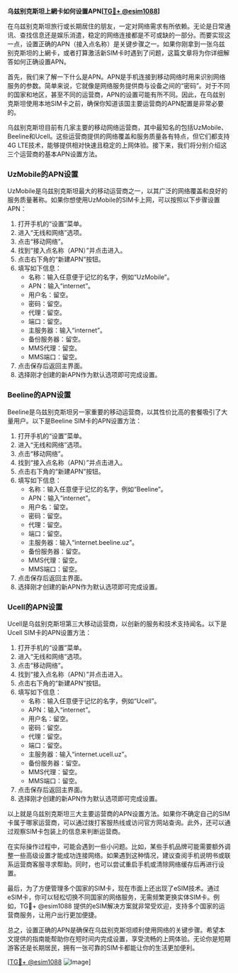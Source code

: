 **乌兹别克斯坦上網卡如何设置APN[[TG💪+ @esim1088](https://t.me/s/esim1088)]**

在乌兹别克斯坦旅行或长期居住的朋友，一定对网络需求有所依赖。无论是日常通讯、查找信息还是娱乐消遣，稳定的网络连接都是不可或缺的一部分。而要实现这一点，设置正确的APN（接入点名称）是关键步骤之一。如果你刚拿到一张乌兹别克斯坦的上網卡，或者打算激活新SIM卡时遇到了问题，这篇文章将为你详细解答如何正确设置APN。

首先，我们来了解一下什么是APN。APN是手机连接到移动网络时用来识别网络服务的参数。简单来说，它就像是网络服务提供商与设备之间的“密码”。对于不同的国家和地区，甚至不同的运营商，APN的设置可能有所不同。因此，在乌兹别克斯坦使用本地SIM卡之前，确保你知道该国主要运营商的APN配置是非常必要的。

乌兹别克斯坦目前有几家主要的移动网络运营商，其中最知名的包括UzMobile、Beeline和Ucell。这些运营商提供的网络覆盖和服务质量各有特点，但它们都支持4G LTE技术，能够提供相对快速且稳定的上网体验。接下来，我们将分别介绍这三个运营商的基本APN设置方法。

### UzMobile的APN设置

UzMobile是乌兹别克斯坦最大的移动运营商之一，以其广泛的网络覆盖和良好的服务质量著称。如果你想使用UzMobile的SIM卡上网，可以按照以下步骤设置APN：

1. 打开手机的“设置”菜单。
2. 进入“无线和网络”选项。
3. 点击“移动网络”。
4. 找到“接入点名称（APN）”并点击进入。
5. 点击右下角的“新建APN”按钮。
6. 填写如下信息：
   - 名称：输入任意便于记忆的名字，例如“UzMobile”。
   - APN：输入“internet”。
   - 用户名：留空。
   - 密码：留空。
   - 代理：留空。
   - 端口：留空。
   - 主服务器：输入“internet”。
   - 备份服务器：留空。
   - MMS代理：留空。
   - MMS端口：留空。
7. 点击保存后返回主界面。
8. 选择刚才创建的新APN作为默认选项即可完成设置。

### Beeline的APN设置

Beeline是乌兹别克斯坦另一家重要的移动运营商，以其性价比高的套餐吸引了大量用户。以下是Beeline SIM卡的APN设置方法：

1. 打开手机的“设置”菜单。
2. 进入“无线和网络”选项。
3. 点击“移动网络”。
4. 找到“接入点名称（APN）”并点击进入。
5. 点击右下角的“新建APN”按钮。
6. 填写如下信息：
   - 名称：输入任意便于记忆的名字，例如“Beeline”。
   - APN：输入“internet”。
   - 用户名：留空。
   - 密码：留空。
   - 代理：留空。
   - 端口：留空。
   - 主服务器：输入“internet.beeline.uz”。
   - 备份服务器：留空。
   - MMS代理：留空。
   - MMS端口：留空。
7. 点击保存后返回主界面。
8. 选择刚才创建的新APN作为默认选项即可完成设置。

### Ucell的APN设置

Ucell是乌兹别克斯坦第三大移动运营商，以创新的服务和技术支持闻名。以下是Ucell SIM卡的APN设置方法：

1. 打开手机的“设置”菜单。
2. 进入“无线和网络”选项。
3. 点击“移动网络”。
4. 找到“接入点名称（APN）”并点击进入。
5. 点击右下角的“新建APN”按钮。
6. 填写如下信息：
   - 名称：输入任意便于记忆的名字，例如“Ucell”。
   - APN：输入“internet”。
   - 用户名：留空。
   - 密码：留空。
   - 代理：留空。
   - 端口：留空。
   - 主服务器：输入“internet.ucell.uz”。
   - 备份服务器：留空。
   - MMS代理：留空。
   - MMS端口：留空。
7. 点击保存后返回主界面。
8. 选择刚才创建的新APN作为默认选项即可完成设置。

以上就是乌兹别克斯坦三大主要运营商的APN设置方法。如果你不确定自己的SIM卡属于哪家运营商，可以通过拨打客服热线或访问官方网站查询。此外，还可以通过观察SIM卡包装上的信息来判断运营商。

在实际操作过程中，可能会遇到一些小问题。比如，某些手机品牌可能需要额外调整一些高级设置才能成功连接网络。如果遇到这种情况，建议查阅手机说明书或联系运营商客服寻求帮助。同时，也可以尝试重启手机或清除网络缓存后再进行设置。

最后，为了方便管理多个国家的SIM卡，现在市面上还出现了eSIM技术。通过eSIM卡，你可以轻松切换不同国家的网络服务，无需频繁更换实体SIM卡。例如，TG💪+ @esim1088 提供的eSIM解决方案就非常受欢迎，支持多个国家的运营商服务，让用户出行更加便捷。

总之，设置正确的APN是确保在乌兹别克斯坦顺利使用网络的关键步骤。希望本文提供的指南能帮助你在短时间内完成设置，享受流畅的上网体验。无论你是短期游客还是长期居民，拥有一张可靠的SIM卡都能让你的生活更加便利。

[[TG💪+ @esim1088](https://t.me/s/esim1088) ![Image](https://i.postimg.cc/4NQfJmqS/Snipaste-2025-05-13-00-14-12.png)]